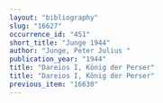 ```yaml
---
layout: "bibliography"
slug: "16627"
occurrence_id: "451"
short_title: "Junge 1944"
author: "Junge, Peter Julius "
publication_year: "1944"
title: "Dareios I, König der Perser"
title: "Dareios I, König der Perser"
previous_item: "16630"
---
```


